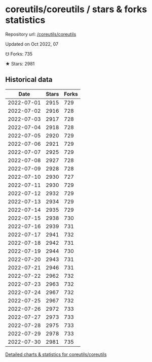 # coreutils/coreutils / stars & forks statistics

Repository url: [/coreutils/coreutils](https://github.com/coreutils/coreutils)

Updated on Oct 2022, 07

☋ Forks: 735

★ Stars: 2981

## Historical data
| Date | Stars | Forks |
|------|-------|-------|
| 2022-07-01 | 2915 | 729 | 
| 2022-07-02 | 2916 | 728 | 
| 2022-07-03 | 2917 | 728 | 
| 2022-07-04 | 2918 | 728 | 
| 2022-07-05 | 2920 | 729 | 
| 2022-07-06 | 2921 | 729 | 
| 2022-07-07 | 2925 | 729 | 
| 2022-07-08 | 2927 | 728 | 
| 2022-07-09 | 2928 | 728 | 
| 2022-07-10 | 2930 | 727 | 
| 2022-07-11 | 2930 | 729 | 
| 2022-07-12 | 2932 | 729 | 
| 2022-07-13 | 2934 | 729 | 
| 2022-07-14 | 2935 | 729 | 
| 2022-07-15 | 2938 | 730 | 
| 2022-07-16 | 2939 | 731 | 
| 2022-07-17 | 2941 | 732 | 
| 2022-07-18 | 2942 | 731 | 
| 2022-07-19 | 2944 | 730 | 
| 2022-07-20 | 2943 | 731 | 
| 2022-07-21 | 2946 | 731 | 
| 2022-07-22 | 2962 | 732 | 
| 2022-07-23 | 2963 | 732 | 
| 2022-07-24 | 2967 | 732 | 
| 2022-07-25 | 2967 | 732 | 
| 2022-07-26 | 2972 | 733 | 
| 2022-07-27 | 2973 | 733 | 
| 2022-07-28 | 2975 | 733 | 
| 2022-07-29 | 2978 | 733 | 
| 2022-07-30 | 2981 | 735 | 


[Detailed charts & statistics for coreutils/coreutils](https://reviewgithub.com/rep/coreutils/coreutils)
